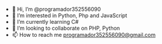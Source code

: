 - 👋 Hi, I’m @programador352556090
- 👀 I’m interested in Python, Php and JavaScript
- 🌱 I’m currently learning C#
- 💞️ I’m looking to collaborate on PHP, Python
- 📫 How to reach me programador352556090@gmail.com

<!---
programador352556090/programador352556090 is a ✨ special ✨ repository because its `README.md` (this file) appears on your GitHub profile.
You can click the Preview link to take a look at your changes.
--->
